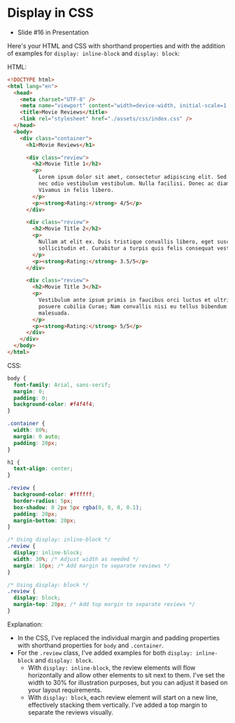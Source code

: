 # Display in CSS

- Slide #16 in Presentation

Here's your HTML and CSS with shorthand properties and with the addition of examples for `display: inline-block` and `display: block`:

HTML:

```html
<!DOCTYPE html>
<html lang="en">
  <head>
    <meta charset="UTF-8" />
    <meta name="viewport" content="width=device-width, initial-scale=1.0" />
    <title>Movie Reviews</title>
    <link rel="stylesheet" href="./assets/css/index.css" />
  </head>
  <body>
    <div class="container">
      <h1>Movie Reviews</h1>

      <div class="review">
        <h2>Movie Title 1</h2>
        <p>
          Lorem ipsum dolor sit amet, consectetur adipiscing elit. Sed et urna
          nec odio vestibulum vestibulum. Nulla facilisi. Donec ac diam ligula.
          Vivamus in felis libero.
        </p>
        <p><strong>Rating:</strong> 4/5</p>
      </div>

      <div class="review">
        <h2>Movie Title 2</h2>
        <p>
          Nullam at elit ex. Duis tristique convallis libero, eget suscipit nunc
          sollicitudin et. Curabitur a turpis quis felis consequat vestibulum.
        </p>
        <p><strong>Rating:</strong> 3.5/5</p>
      </div>

      <div class="review">
        <h2>Movie Title 3</h2>
        <p>
          Vestibulum ante ipsum primis in faucibus orci luctus et ultrices
          posuere cubilia Curae; Nam convallis nisi eu tellus bibendum
          malesuada.
        </p>
        <p><strong>Rating:</strong> 5/5</p>
      </div>
    </div>
  </body>
</html>
```

CSS:

```css
body {
  font-family: Arial, sans-serif;
  margin: 0;
  padding: 0;
  background-color: #f4f4f4;
}

.container {
  width: 80%;
  margin: 0 auto;
  padding: 20px;
}

h1 {
  text-align: center;
}

.review {
  background-color: #ffffff;
  border-radius: 5px;
  box-shadow: 0 2px 5px rgba(0, 0, 0, 0.1);
  padding: 20px;
  margin-bottom: 20px;
}

/* Using display: inline-block */
.review {
  display: inline-block;
  width: 30%; /* Adjust width as needed */
  margin: 10px; /* Add margin to separate reviews */
}

/* Using display: block */
.review {
  display: block;
  margin-top: 20px; /* Add top margin to separate reviews */
}
```

Explanation:

- In the CSS, I've replaced the individual margin and padding properties with shorthand properties for `body` and `.container`.
- For the `.review` class, I've added examples for both `display: inline-block` and `display: block`.
  - With `display: inline-block`, the review elements will flow horizontally and allow other elements to sit next to them. I've set the width to 30% for illustration purposes, but you can adjust it based on your layout requirements.
  - With `display: block`, each review element will start on a new line, effectively stacking them vertically. I've added a top margin to separate the reviews visually.
